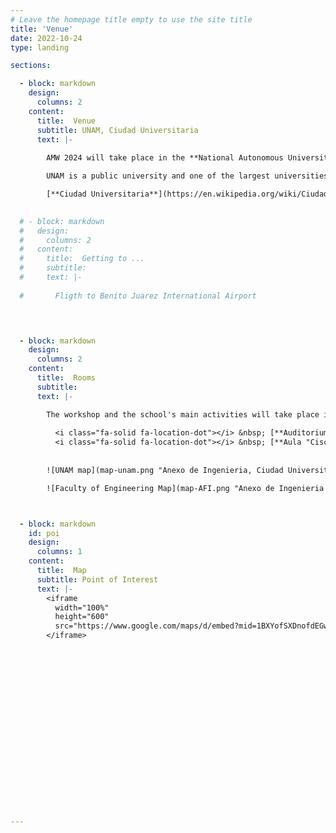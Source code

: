 ```yaml
---
# Leave the homepage title empty to use the site title
title: 'Venue'
date: 2022-10-24
type: landing

sections:

  - block: markdown
    design:
      columns: 2
    content:
      title:  Venue
      subtitle: UNAM, Ciudad Universitaria
      text: |-
        
        AMW 2024 will take place in the **National Autonomous University of Mexico** campus **Ciudad Universitaria** ("CU"), in Mexico City. 

        UNAM is a public university and one of the largest universities on the continent. Three Nobel laureates and most of Mexico's modern-day presidents are among its former students. UNAM conducts 25% of Mexico's scientific research and has presence all across the country with satellite campuses, observatories and research centres. 

        [**Ciudad Universitaria**](https://en.wikipedia.org/wiki/Ciudad_Universitaria,_Mexico_City) is UNAM main campus. It was designed by some of Mexico's best-known architects and artists of the 20th century. It was named World Heritage Site by UNESCO in 2007. Visits to Ciudad Universitaria often include the museums, the open areas, and the famous sculpture space, all part of the [UNAM Cultural Center](https://mexicocity.cdmx.gob.mx/tag/unam-cc/). The campus also hosted the main events of the [1968 Summer Olympics](https://en.wikipedia.org/wiki/1968_Summer_Olympics).
        

  # - block: markdown
  #   design:
  #     columns: 2
  #   content:
  #     title:  Getting to ...
  #     subtitle: 
  #     text: |-
        
  #       Fligth to Benito Juarez International Airport

         


  - block: markdown
    design:
      columns: 2
    content:
      title:  Rooms
      subtitle: 
      text: |-

        The workshop and the school's main activities will take place in the **Anexo de Ingenieria** area (see maps below). Depending on the day, the activities will take place in one of the following rooms:
        
          <i class="fa-solid fa-location-dot"></i> &nbsp; [**Auditorium "Raúl J. Marsal"**](https://maps.app.goo.gl/XptTbavsqafhgVGp6), Building T     
          <i class="fa-solid fa-location-dot"></i> &nbsp; [**Aula "Cisco" (Q218)**](https://maps.app.goo.gl/At2wCBFHygoaKVSYA), Building Q, 2nd floor     
      
        
        ![UNAM map](map-unam.png "Anexo de Ingenieria, Ciudad Universitaria, UNAM")

        ![Faculty of Engineering Map](map-AFI.png "Anexo de Ingenieria Buildings (Conjunto Sur)")



  - block: markdown
    id: poi
    design:
      columns: 1
    content:
      title:  Map
      subtitle: Point of Interest
      text: |-
        <iframe 
          width="100%" 
          height="600"
          src="https://www.google.com/maps/d/embed?mid=1BXYofSXDnofdEGwyF9_YxXNpJb5o5oM&ehbc=2E312F" >
        </iframe>
        












        


        



---
```

